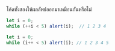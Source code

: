 โค้ดทั้งสองให้ผลลัพธ์ออกมาเหมือนกันหรือไม่

```js
let i = 0;
while (++i < 5) alert(i);  // 1 2 3 4
```

```js
let i = 0;
while (i++ < 5) alert(i); // 1 2 3 4 5
```
